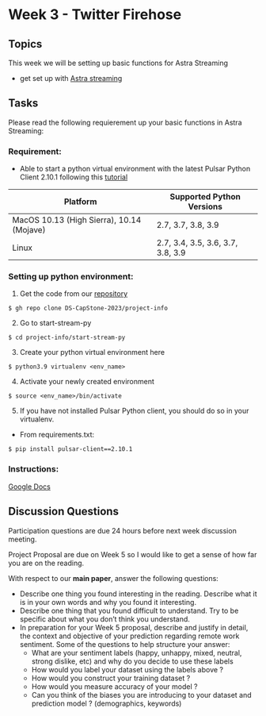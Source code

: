 # Week 3 - Twitter Firehose

## Topics

This week we will be setting up basic functions for Astra Streaming
* get set up with [Astra streaming](https://astra.datastax.com/registerStreaming)

## Tasks

Please read the following requierement up your basic functions in Astra Streaming:

### Requirement:
- Able to start a python virtual environment with the latest Pulsar Python Client 2.10.1 following this [tutorial](https://pulsar.apache.org/docs/client-libraries-python/#install)

|Platform |Supported Python Versions|
|-|-|
|MacOS 10.13 (High Sierra), 10.14 (Mojave) | 2.7, 3.7, 3.8, 3.9|
|Linux|	2.7, 3.4, 3.5, 3.6, 3.7, 3.8, 3.9|

### Setting up python environment:
1. Get the code from our [repository](https://github.com/ucsd-capstone-datastax/prototypes) 
  
  ```
  $ gh repo clone DS-CapStone-2023/project-info
  ```

2. Go to start-stream-py

  ```
  $ cd project-info/start-stream-py
  ```

3. Create your python virtual environment here

  ```
  $ python3.9 virtualenv <env_name>
  ```

4. Activate your newly created environment

  ```
  $ source <env_name>/bin/activate
  ```

5. If you have not installed Pulsar Python client, you should do so in your virtualenv.  
  
  * From requirements.txt:  
  ```
  $ pip install pulsar-client==2.10.1  
  ```

### Instructions:

[Google Docs](https://docs.google.com/document/d/1VS31dXTIAmEkIh9o_9FcAhD-rVvcmnTo_Zm1zSMgCmY/edit)


## Discussion Questions

Participation questions are due 24 hours before next week discussion meeting.  

Project Proposal are due on Week 5 so I would like to get a sense of how far you are on the reading. 

With respect to our **main paper**, answer the following questions:
* Describe one thing you found interesting in the reading. Describe what it is in your own words and why you found it interesting.
* Describe one thing that you found difficult to understand. Try to be specific about what you don’t think you understand.
* In preparation for your Week 5 proposal, describe and justify in detail, the context and objective of your prediction regarding remote work sentiment. Some of the questions to help structure your answer:
  * What are your sentiment labels (happy, unhappy, mixed, neutral, strong dislike, etc) and why do you decide to use these labels
  * How would you label your dataset using the labels above ? 
  * How would you construct your training dataset ?
  * How would you measure accuracy of your model ?
  * Can you think of the biases you are introducing to your dataset and prediction model ? (demographics, keywords)
